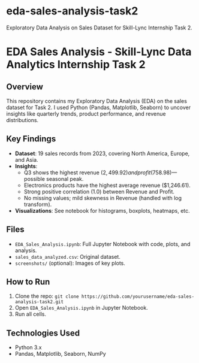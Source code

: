 # eda-sales-analysis-task2
Exploratory Data Analysis on Sales Dataset for Skill-Lync Internship Task 2.
# EDA Sales Analysis - Skill-Lync Data Analytics Internship Task 2

## Overview
This repository contains my Exploratory Data Analysis (EDA) on the sales dataset for Task 2. I used Python (Pandas, Matplotlib, Seaborn) to uncover insights like quarterly trends, product performance, and revenue distributions.

## Key Findings
- **Dataset**: 19 sales records from 2023, covering North America, Europe, and Asia.
- **Insights**:
  - Q3 shows the highest revenue ($2,499.92) and profit ($758.98)—possible seasonal peak.
  - Electronics products have the highest average revenue ($1,246.61).
  - Strong positive correlation (1.0) between Revenue and Profit.
  - No missing values; mild skewness in Revenue (handled with log transform).
- **Visualizations**: See notebook for histograms, boxplots, heatmaps, etc.

## Files
- `EDA_Sales_Analysis.ipynb`: Full Jupyter Notebook with code, plots, and analysis.
- `sales_data_analyzed.csv`: Original dataset.
- `screenshots/` (optional): Images of key plots.

## How to Run
1. Clone the repo: `git clone https://github.com/yourusername/eda-sales-analysis-task2.git`
2. Open `EDA_Sales_Analysis.ipynb` in Jupyter Notebook.
3. Run all cells.

## Technologies Used
- Python 3.x
- Pandas, Matplotlib, Seaborn, NumPy

 


